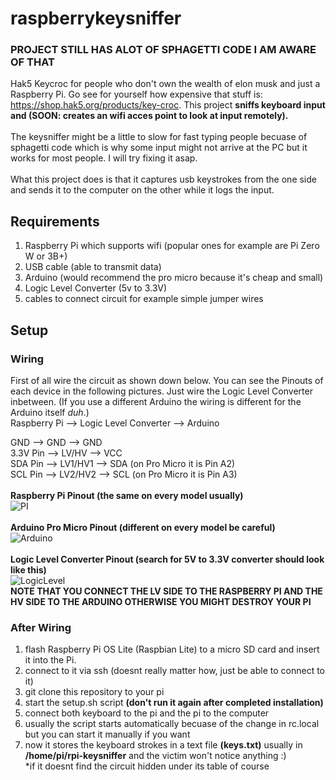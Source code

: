 # raspberrykeysniffer
### **PROJECT STILL HAS ALOT OF SPHAGETTI CODE I AM AWARE OF THAT**
Hak5 Keycroc for people who don't own the wealth of elon musk and just a Raspberry Pi. Go see for yourself how expensive that stuff is: https://shop.hak5.org/products/key-croc. This project **sniffs keyboard input and (SOON: creates an wifi acces point to look at input remotely).** <br/><br/>
The keysniffer might be a little to slow for fast typing people becuase of sphagetti code which is why some input might not arrive at the PC but it works for most people. I will try fixing it asap.<br/><br/>
What this project does is that it captures usb keystrokes from the one side and sends it to the computer on the other while it logs the input.
## Requirements
1. Raspberry Pi which supports wifi (popular ones for example are Pi Zero W or 3B+)
2. USB cable (able to transmit data)
3. Arduino (would recommend the pro micro because it's cheap and small)
4. Logic Level Converter (5v to 3.3V)
5. cables to connect circuit for example simple jumper wires 

## Setup
### Wiring
First of all wire the circuit as shown down below. You can see the Pinouts of each device in the following pictures. Just wire the Logic Level Converter inbetween. (If you use a different Arduino the wiring is different for the Arduino itself *duh*.) <br/>
  Raspberry Pi -->  Logic Level Converter -->  Arduino<br/>
  
  GND -->            GND    -->               GND<br/>
  3.3V Pin -->      LV/HV   -->               VCC<br/>
  SDA Pin -->       LV1/HV1 -->               SDA (on Pro Micro it is Pin A2)<br/>
  SCL Pin -->       LV2/HV2 -->               SCL (on Pro Micro it is Pin A3)<br/>
  <br/>
  **Raspberry Pi Pinout (the same on every model usually)**<br/>
  ![PI](https://external-content.duckduckgo.com/iu/?u=https%3A%2F%2Ftse1.mm.bing.net%2Fth%3Fid%3DOIP.5w6o5TavjJgsAIlh1BZNBQHaFM%26pid%3DApi&f=1)
  <br/><br/>
  **Arduino Pro Micro Pinout (different on every model be careful)**<br/>
  ![Arduino](https://external-content.duckduckgo.com/iu/?u=https%3A%2F%2Ftse1.mm.bing.net%2Fth%3Fid%3DOIP.4ccj1-oQ7_8lGOeUml67cQHaGL%26pid%3DApi&f=1)
  <br/><br/>
  **Logic Level Converter Pinout (search for 5V to 3.3V converter should look like this)**<br/>
  ![LogicLevel](https://external-content.duckduckgo.com/iu/?u=https%3A%2F%2Ftse2.mm.bing.net%2Fth%3Fid%3DOIP.jq4Lwx2Q2INxi24Z5HDjzAHaHa%26pid%3DApi&f=1)<br/>
  **NOTE THAT YOU CONNECT THE LV SIDE TO THE RASPBERRY PI AND THE HV SIDE TO THE ARDUINO OTHERWISE YOU MIGHT DESTROY YOUR PI** <br/>
### After Wiring
1. flash Raspberry Pi OS Lite (Raspbian Lite) to a micro SD card and insert it into the Pi.
2. connect to it via ssh (doesnt really matter how, just be able to connect to it)
3. git clone this repository to your pi
4. start the setup.sh script **(don't run it again after completed installation)**
5. connect both keyboard to the pi and the pi to the computer
6. usually the script starts automatically becuase of the change in rc.local but you can start it manually if you want
7. now it stores the keyboard strokes in a text file **(keys.txt)** usually in **/home/pi/rpi-keysniffer** and the victim won't notice anything :) <br/>*if it doesnt find the circuit hidden under its table of course 
